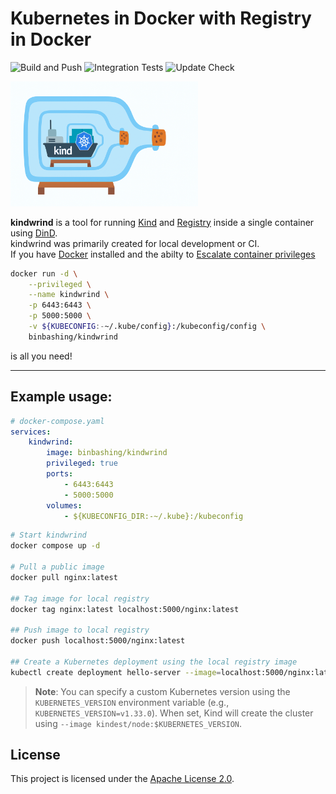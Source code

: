 

# Kubernetes in Docker with Registry in Docker
![Build and Push](https://github.com/binbashing/kindwrind/actions/workflows/merge-build-push.yaml/badge.svg)
![Integration Tests](https://github.com/binbashing/kindwrind/actions/workflows/integration-tests.yml/badge.svg)
![Update Check](https://github.com/binbashing/kindwrind/actions/workflows/update-check.yaml/badge.svg)
<p align="left">
    <img src="https://raw.githubusercontent.com/binbashing/kindwrind/main/kindwrind.png" alt="kindwrind logo" width="300"/>
</p>

**kindwrind** is a tool for running [Kind](https://kind.sigs.k8s.io/) and [Registry](https://hub.docker.com/_/registry) inside a single container using [DinD](https://hub.docker.com/_/docker).
</br>
kindwrind was primarily created for local development or CI.
</br>
If you have [Docker](https://docs.docker.com/get-started/get-docker/) installed and the abilty to [Escalate container privileges](https://docs.docker.com/reference/cli/docker/container/run/#privileged)
```bash
docker run -d \
    --privileged \
    --name kindwrind \
    -p 6443:6443 \
    -p 5000:5000 \
    -v ${KUBECONFIG:-~/.kube/config}:/kubeconfig/config \
    binbashing/kindwrind
```
is all you need!


---
## Example usage:

```yaml
# docker-compose.yaml
services:
    kindwrind:
        image: binbashing/kindwrind
        privileged: true
        ports:
            - 6443:6443
            - 5000:5000
        volumes:
            - ${KUBECONFIG_DIR:-~/.kube}:/kubeconfig
```

```bash
# Start kindwrind
docker compose up -d

# Pull a public image
docker pull nginx:latest

## Tag image for local registry
docker tag nginx:latest localhost:5000/nginx:latest

## Push image to local registry
docker push localhost:5000/nginx:latest

## Create a Kubernetes deployment using the local registry image
kubectl create deployment hello-server --image=localhost:5000/nginx:latest 
```

> **Note**: You can specify a custom Kubernetes version using the `KUBERNETES_VERSION` environment variable (e.g., `KUBERNETES_VERSION=v1.33.0`). When set, Kind will create the cluster using `--image kindest/node:$KUBERNETES_VERSION`.

## License

This project is licensed under the [Apache License 2.0](LICENSE).
